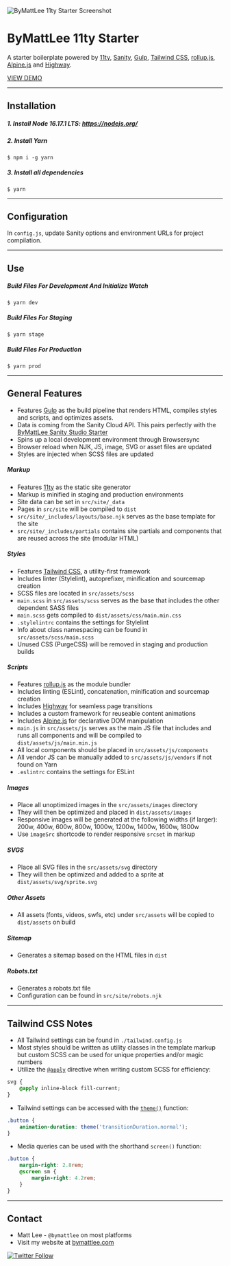 ![ByMattLee 11ty Starter Screenshot](http://hosted.bymattlee.com/github/bymattlee-11ty-starter-screenshot.jpg)

# ByMattLee 11ty Starter
A starter boilerplate powered by [11ty](https://www.11ty.dev/), [Sanity](https://www.sanity.io/), [Gulp](https://gulpjs.com/), [Tailwind CSS](https://tailwindcss.com/), [rollup.js](https://rollupjs.org/), [Alpine.js](https://alpinejs.dev/) and [Highway](https://highway.js.org/).

[VIEW DEMO](https://bymattlee-11ty-starter.netlify.app/)
___
## Installation
##### 1. Install Node 16.17.1 LTS: <https://nodejs.org/>
##### 2. Install Yarn
```
$ npm i -g yarn
```
##### 3. Install all dependencies
```
$ yarn
```
___
## Configuration
In `config.js`, update Sanity options and environment URLs for project compilation.
___
## Use
##### Build Files For Development And Initialize Watch
```
$ yarn dev
```
##### Build Files For Staging
```
$ yarn stage
```
##### Build Files For Production
```
$ yarn prod
```
___
## General Features
* Features [Gulp](https://gulpjs.com/) as the build pipeline that renders HTML, compiles styles and scripts, and optimizes assets.
* Data is coming from the Sanity Cloud API. This pairs perfectly with the [ByMattLee Sanity Studio Starter](https://github.com/bymattlee/bymattlee-sanity-studio-starter)
* Spins up a local development environment through Browsersync
* Browser reload when NJK, JS, image, SVG or asset files are updated
* Styles are injected when SCSS files are updated

##### Markup
* Features [11ty](https://www.11ty.dev/) as the static site generator
* Markup is minified in staging and production environments
* Site data can be set in `src/site/_data`
* Pages in `src/site` will be compiled to `dist`
* `src/site/_includes/layouts/base.njk` serves as the base template for the site
* `src/site/_includes/partials` contains site partials and components that are reused across the site (modular HTML)

##### Styles
* Features [Tailwind CSS](https://tailwindcss.com/), a utility-first framework
* Includes linter (Stylelint), autoprefixer, minification and sourcemap creation
* SCSS files are located in `src/assets/scss`
* `main.scss` in `src/assets/scss` serves as the base that includes the other dependent SASS files
* `main.scss` gets compiled to `dist/assets/css/main.min.css`
* `.stylelintrc` contains the settings for Stylelint
* Info about class namespacing can be found in `src/assets/scss/main.scss`
* Unused CSS (PurgeCSS) will be removed in staging and production builds

##### Scripts
* Features [rollup.js](https://rollupjs.org/guide/en/) as the module bundler
* Includes linting (ESLint), concatenation, minification and sourcemap creation
* Includes [Highway](https://highway.js.org/) for seamless page transitions
* Includes a custom framework for reuseable content animations
* Includes [Alpine.js](https://alpinejs.dev/) for declarative DOM manipulation
* `main.js` in `src/assets/js` serves as the main JS file that includes and runs all components and will be compiled to `dist/assets/js/main.min.js`
* All local components should be placed in `src/assets/js/components`
* All vendor JS can be manually added to `src/assets/js/vendors` if not found on Yarn
* `.eslintrc` contains the settings for ESLint

##### Images
* Place all unoptimized images in the `src/assets/images` directory
* They will then be optimized and placed in `dist/assets/images`
* Responsive images will be generated at the following widths (if larger): 200w, 400w, 600w, 800w, 1000w, 1200w, 1400w, 1600w, 1800w
* Use `imageSrc` shortcode to render responsive `srcset` in markup

##### SVGS
* Place all SVG files in the `src/assets/svg` directory
* They will then be optimized and added to a sprite at `dist/assets/svg/sprite.svg`

##### Other Assets
* All assets (fonts, videos, swfs, etc) under `src/assets` will be copied to `dist/assets` on build

##### Sitemap
* Generates a sitemap based on the HTML files in `dist`

##### Robots.txt
* Generates a robots.txt file
* Configuration can be found in `src/site/robots.njk`
___
## Tailwind CSS Notes
* All Tailwind settings can be found in `./tailwind.config.js`
* Most styles should be written as utility classes in the template markup but custom SCSS can be used for unique properties and/or magic numbers
* Utilize the [`@apply`](https://tailwindcss.com/docs/functions-and-directives#apply) directive when writing custom SCSS for efficiency:
```scss
svg {
    @apply inline-block fill-current;
}
```
* Tailwind settings can be accessed with the [`theme()`](https://tailwindcss.com/docs/functions-and-directives#theme) function:
```scss
.button {
    animation-duration: theme('transitionDuration.normal');
}
```
* Media queries can be used with the shorthand `screen()` function:
```scss
.button {
    margin-right: 2.8rem;
    @screen sm {
        margin-right: 4.2rem;
    }
}
```
___
## Contact
* Matt Lee - `@bymattlee` on most platforms
* Visit my website at [bymattlee.com](https://bymattlee.com)

[![Twitter Follow](https://img.shields.io/twitter/follow/bymattlee?style=social)](https://twitter.com/bymattlee)
